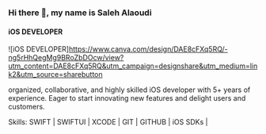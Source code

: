 ### Hi there 👋, my name is Saleh Alaoudi
#### iOS DEVELOPER
![iOS DEVELOPER]https://www.canva.com/design/DAE8cFXq5RQ/-ng5rHhQegMg9BRoZbDOcw/view?utm_content=DAE8cFXq5RQ&utm_campaign=designshare&utm_medium=link2&utm_source=sharebutton

organized, collaborative, and highly skilled iOS developer with 5+ years of  experience. Eager to start innovating new features and delight users and customers.

Skills: SWIFT | SWIFTUI | XCODE | GIT | GITHUB | iOS SDKs | 





